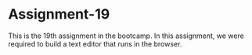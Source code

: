 # Assignment-19
This is the 19th assignment in the bootcamp. In this assignment, we were required to build a text editor that runs in the browser.
